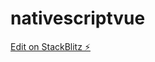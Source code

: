 # nativescriptvue

[Edit on StackBlitz ⚡️](https://stackblitz.com/edit/nativescript-stackblitz-templates-pxjnmw)